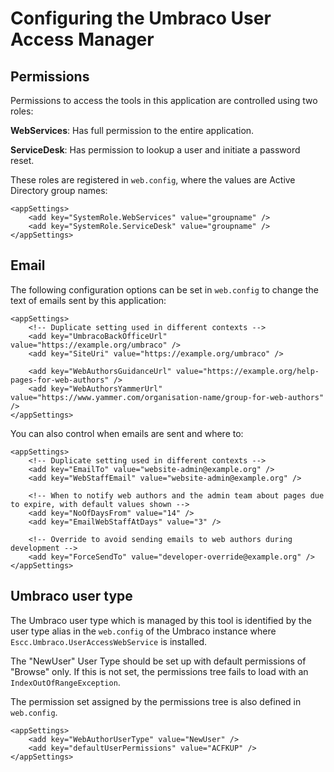 # Configuring the Umbraco User Access Manager 

## Permissions

Permissions to access the tools in this application are controlled using two roles:

**WebServices**: Has full permission to the entire application.

**ServiceDesk**: Has permission to lookup a user and initiate a password reset.

These roles are registered in `web.config`, where the values are Active Directory group names:

	<appSettings>
	    <add key="SystemRole.WebServices" value="groupname" />
	    <add key="SystemRole.ServiceDesk" value="groupname" />
	</appSettings>

## Email

The following configuration options can be set in `web.config` to change the text of emails sent by this application:

	<appSettings>
		<!-- Duplicate setting used in different contexts -->
	    <add key="UmbracoBackOfficeUrl" value="https://example.org/umbraco" />
	    <add key="SiteUri" value="https://example.org/umbraco" />

	    <add key="WebAuthorsGuidanceUrl" value="https://example.org/help-pages-for-web-authors" />
	    <add key="WebAuthorsYammerUrl" value="https://www.yammer.com/organisation-name/group-for-web-authors" />
	</appSettings>

You can also control when emails are sent and where to:

	<appSettings>
		<!-- Duplicate setting used in different contexts -->
	    <add key="EmailTo" value="website-admin@example.org" />
	    <add key="WebStaffEmail" value="website-admin@example.org" />

		<!-- When to notify web authors and the admin team about pages due to expire, with default values shown -->
		<add key="NoOfDaysFrom" value="14" />
		<add key="EmailWebStaffAtDays" value="3" />

		<!-- Override to avoid sending emails to web authors during development -->
		<add key="ForceSendTo" value="developer-override@example.org" />
	</appSettings>

## Umbraco user type

The Umbraco user type which is managed by this tool is identified by the user type alias in the `web.config` of the Umbraco instance where `Escc.Umbraco.UserAccessWebService` is installed.

The "NewUser" User Type should be set up with default permissions of "Browse" only. If this is not set, the permissions tree fails to load with an `IndexOutOfRangeException`.

The permission set assigned by the permissions tree is also defined in `web.config`.

	<appSettings>
    	<add key="WebAuthorUserType" value="NewUser" />
		<add key="defaultUserPermissions" value="ACFKUP" />
	</appSettings>

